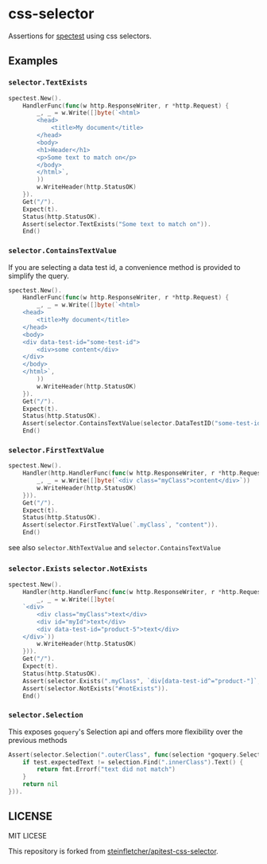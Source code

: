 # css-selector

Assertions for [spectest](https://github.com/go-spectest/spectest) using css selectors.

## Examples

### `selector.TextExists`

```go
spectest.New().
	HandlerFunc(func(w http.ResponseWriter, r *http.Request) {
		_, _ = w.Write([]byte(`<html>
		<head>
			<title>My document</title>
		</head>
		<body>
		<h1>Header</h1>
		<p>Some text to match on</p>
		</body>
		</html>`,
		))
		w.WriteHeader(http.StatusOK)
	}).
	Get("/").
	Expect(t).
	Status(http.StatusOK).
	Assert(selector.TextExists("Some text to match on")).
	End()
```

### `selector.ContainsTextValue`

If you are selecting a data test id, a convenience method is provided to simplify the query.

```go
spectest.New().
	HandlerFunc(func(w http.ResponseWriter, r *http.Request) {
		_, _ = w.Write([]byte(`<html>
	<head>
		<title>My document</title>
	</head>
	<body>
	<div data-test-id="some-test-id">
		<div>some content</div>
	</div>
	</body>
	</html>`,
		))
		w.WriteHeader(http.StatusOK)
	}).
	Get("/").
	Expect(t).
	Status(http.StatusOK).
	Assert(selector.ContainsTextValue(selector.DataTestID("some-test-id"), "some content")).
	End()
```

### `selector.FirstTextValue`

```go
spectest.New().
	Handler(http.HandlerFunc(func(w http.ResponseWriter, r *http.Request) {
		_, _ = w.Write([]byte(`<div class="myClass">content</div>`))
		w.WriteHeader(http.StatusOK)
	})).
	Get("/").
	Expect(t).
	Status(http.StatusOK).
	Assert(selector.FirstTextValue(`.myClass`, "content")).
	End()
```

see also `selector.NthTextValue` and `selector.ContainsTextValue`

### `selector.Exists` `selector.NotExists`

```go
spectest.New().
	Handler(http.HandlerFunc(func(w http.ResponseWriter, r *http.Request) {
		_, _ = w.Write([]byte(
	`<div>
		<div class="myClass">text</div>
		<div id="myId">text</div>
		<div data-test-id="product-5">text</div>
	</div>`))
		w.WriteHeader(http.StatusOK)
	})).
	Get("/").
	Expect(t).
	Status(http.StatusOK).
	Assert(selector.Exists(".myClass", `div[data-test-id^="product-"]`, "#myId")).
	Assert(selector.NotExists("#notExists")).
	End()
```

### `selector.Selection`

This exposes `goquery`'s Selection api and offers more flexibility over the previous methods

```go
Assert(selector.Selection(".outerClass", func(selection *goquery.Selection) error {
	if test.expectedText != selection.Find(".innerClass").Text() {
	    return fmt.Errorf("text did not match")
	}
	return nil
})).
```

## LICENSE
MIT LICESE

This repository is forked from [steinfletcher/apitest-css-selector](https://github.com/steinfletcher/apitest-css-selector).
